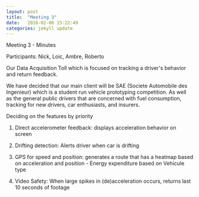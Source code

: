 ```yaml
---
layout: post
title:  "Meeting 3"
date:   2016-02-06 15:22:49
categories: jekyll update
---
```

Meeting 3 - Minutes

Participants: Nick, Loic, Ambre, Roberto

Our Data Acquisition Toll which is focused on tracking a driver's behavior and return feedback.

We have decided that our main client will be SAE (Societe Automobile des Ingenieur) which is a student run vehicle prototyping competition. As well as the general public drivers that are concerned with fuel consumption, tracking for new drivers, car enthusiasts, and insurers.

Deciding on the features by priority

1. Direct accelerometer feedback: displays acceleration behavior on screen

2. Drifting detection: Alerts driver when car is drifting
 
3. GPS for speed and position: generates a route that has a heatmap based on acceleration and position - Energy expenditure based on Vehicule type

4. Video Safety: When large spikes in (de)acceleration occurs, returns last 10 seconds of footage